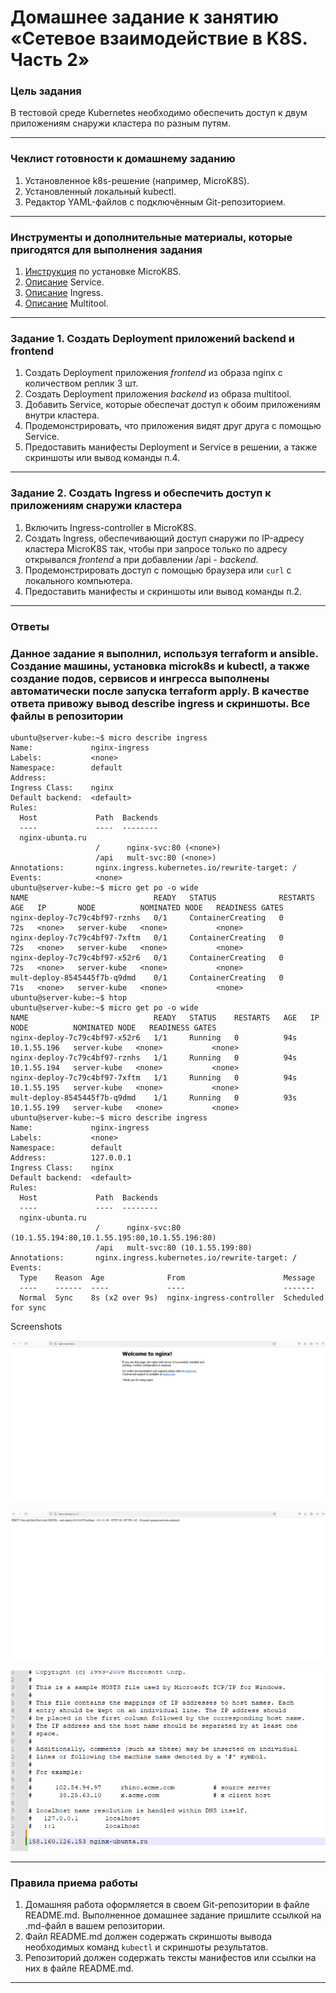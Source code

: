 # Домашнее задание к занятию «Сетевое взаимодействие в K8S. Часть 2»

### Цель задания

В тестовой среде Kubernetes необходимо обеспечить доступ к двум приложениям снаружи кластера по разным путям.

------

### Чеклист готовности к домашнему заданию

1. Установленное k8s-решение (например, MicroK8S).
2. Установленный локальный kubectl.
3. Редактор YAML-файлов с подключённым Git-репозиторием.

------

### Инструменты и дополнительные материалы, которые пригодятся для выполнения задания

1. [Инструкция](https://microk8s.io/docs/getting-started) по установке MicroK8S.
2. [Описание](https://kubernetes.io/docs/concepts/services-networking/service/) Service.
3. [Описание](https://kubernetes.io/docs/concepts/services-networking/ingress/) Ingress.
4. [Описание](https://github.com/wbitt/Network-MultiTool) Multitool.

------

### Задание 1. Создать Deployment приложений backend и frontend

1. Создать Deployment приложения _frontend_ из образа nginx с количеством реплик 3 шт.
2. Создать Deployment приложения _backend_ из образа multitool. 
3. Добавить Service, которые обеспечат доступ к обоим приложениям внутри кластера. 
4. Продемонстрировать, что приложения видят друг друга с помощью Service.
5. Предоставить манифесты Deployment и Service в решении, а также скриншоты или вывод команды п.4.

------

### Задание 2. Создать Ingress и обеспечить доступ к приложениям снаружи кластера

1. Включить Ingress-controller в MicroK8S.
2. Создать Ingress, обеспечивающий доступ снаружи по IP-адресу кластера MicroK8S так, чтобы при запросе только по адресу открывался _frontend_ а при добавлении /api - _backend_.
3. Продемонстрировать доступ с помощью браузера или `curl` с локального компьютера.
4. Предоставить манифесты и скриншоты или вывод команды п.2.

------

### Ответы    

### Данное задание я выполнил, используя terraform и ansible. Создание машины, установка microk8s и kubectl, а также создание подов, сервисов и ингресса выполнены автоматически после запуска terraform apply. В качестве ответа привожу вывод describe ingress и скриншоты. Все файлы в репозитории    

```
ubuntu@server-kube:~$ micro describe ingress
Name:             nginx-ingress
Labels:           <none>
Namespace:        default
Address:
Ingress Class:    nginx
Default backend:  <default>
Rules:
  Host             Path  Backends
  ----             ----  --------
  nginx-ubunta.ru
                   /      nginx-svc:80 (<none>)
                   /api   mult-svc:80 (<none>)
Annotations:       nginx.ingress.kubernetes.io/rewrite-target: /
Events:            <none>
ubuntu@server-kube:~$ micro get po -o wide
NAME                            READY   STATUS              RESTARTS   AGE   IP       NODE          NOMINATED NODE   READINESS GATES
nginx-deploy-7c79c4bf97-rznhs   0/1     ContainerCreating   0          72s   <none>   server-kube   <none>           <none>
nginx-deploy-7c79c4bf97-7xftm   0/1     ContainerCreating   0          72s   <none>   server-kube   <none>           <none>
nginx-deploy-7c79c4bf97-x52r6   0/1     ContainerCreating   0          72s   <none>   server-kube   <none>           <none>
mult-deploy-8545445f7b-q9dmd    0/1     ContainerCreating   0          71s   <none>   server-kube   <none>           <none>
ubuntu@server-kube:~$ htop
ubuntu@server-kube:~$ micro get po -o wide
NAME                            READY   STATUS    RESTARTS   AGE   IP            NODE          NOMINATED NODE   READINESS GATES
nginx-deploy-7c79c4bf97-x52r6   1/1     Running   0          94s   10.1.55.196   server-kube   <none>           <none>
nginx-deploy-7c79c4bf97-rznhs   1/1     Running   0          94s   10.1.55.194   server-kube   <none>           <none>
nginx-deploy-7c79c4bf97-7xftm   1/1     Running   0          94s   10.1.55.195   server-kube   <none>           <none>
mult-deploy-8545445f7b-q9dmd    1/1     Running   0          93s   10.1.55.199   server-kube   <none>           <none>
ubuntu@server-kube:~$ micro describe ingress
Name:             nginx-ingress
Labels:           <none>
Namespace:        default
Address:          127.0.0.1
Ingress Class:    nginx
Default backend:  <default>
Rules:
  Host             Path  Backends
  ----             ----  --------
  nginx-ubunta.ru
                   /      nginx-svc:80 (10.1.55.194:80,10.1.55.195:80,10.1.55.196:80)
                   /api   mult-svc:80 (10.1.55.199:80)
Annotations:       nginx.ingress.kubernetes.io/rewrite-target: /
Events:
  Type    Reason  Age              From                      Message
  ----    ------  ----             ----                      -------
  Normal  Sync    8s (x2 over 9s)  nginx-ingress-controller  Scheduled for sync

```

Screenshots     
    
![alt text](https://github.com/bonanzza-web/kuber-homeworks1.5/blob/main/img/1.png)

![alt text](https://github.com/bonanzza-web/kuber-homeworks1.5/blob/main/img/2.png)

![alt text](https://github.com/bonanzza-web/kuber-homeworks1.5/blob/main/img/hosts.png)

------

### Правила приема работы

1. Домашняя работа оформляется в своем Git-репозитории в файле README.md. Выполненное домашнее задание пришлите ссылкой на .md-файл в вашем репозитории.
2. Файл README.md должен содержать скриншоты вывода необходимых команд `kubectl` и скриншоты результатов.
3. Репозиторий должен содержать тексты манифестов или ссылки на них в файле README.md.

------